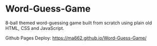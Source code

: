 # Word-Guess-Game

8-ball themed word-guessing game built from scratch using plain old HTML, CSS and JavaScript.

Github Pages Deploy: https://ma662.github.io/Word-Guess-Game/
